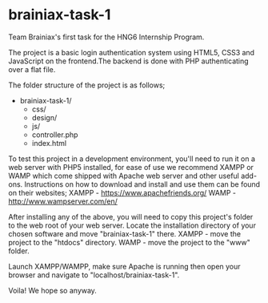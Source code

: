 # brainiax-task-1
Team Brainiax's first task for the HNG6  Internship Program.

The project is a basic login authentication system using HTML5, CSS3 and JavaScript on the frontend.The backend is done with PHP authenticating over a flat file.

The folder structure of the project is as follows;

+ brainiax-task-1/
  - css/
  - design/
  - js/
  - controller.php
  - index.html

To test this project in a development environment, you'll need to run it on a web server with PHP5 installed, for ease of use we recommend XAMPP or WAMP which come shipped with Apache web server and other useful add-ons. Instructions on how to download and install and use them can be found on their websites;
XAMPP - https://www.apachefriends.org/
WAMP  - http://www.wampserver.com/en/

After installing any of the above, you will need to copy this project's folder to the web root of your web server. Locate the installation directory of your chosen  software and move "brainiax-task-1" there.
XAMPP - move the project to the "htdocs" directory.
WAMP  - move the project to the "www" folder.

Launch XAMPP/WAMPP, make sure Apache is running then open your browser and navigate to "localhost/brainiax-task-1".

Voila! We hope so anyway.
